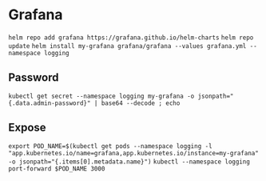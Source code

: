 # Grafana

`helm repo add grafana https://grafana.github.io/helm-charts`
`helm repo update`
`helm install my-grafana grafana/grafana --values grafana.yml --namespace logging`

## Password

`kubectl get secret --namespace logging my-grafana -o jsonpath="{.data.admin-password}" | base64 --decode ; echo`

## Expose

`export POD_NAME=$(kubectl get pods --namespace logging -l "app.kubernetes.io/name=grafana,app.kubernetes.io/instance=my-grafana" -o jsonpath="{.items[0].metadata.name}")`
`kubectl --namespace logging port-forward $POD_NAME 3000`
